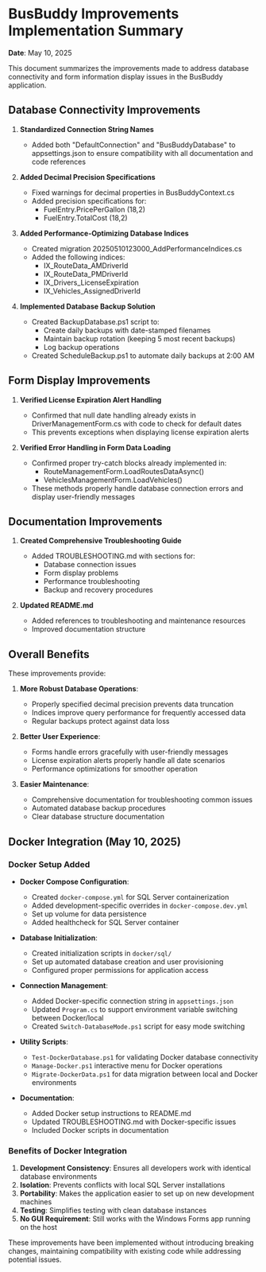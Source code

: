# BusBuddy Improvements Implementation Summary
**Date**: May 10, 2025

This document summarizes the improvements made to address database connectivity and form information display issues in the BusBuddy application.

## Database Connectivity Improvements

1. **Standardized Connection String Names**
   - Added both "DefaultConnection" and "BusBuddyDatabase" to appsettings.json to ensure compatibility with all documentation and code references

2. **Added Decimal Precision Specifications**
   - Fixed warnings for decimal properties in BusBuddyContext.cs
   - Added precision specifications for:
     - FuelEntry.PricePerGallon (18,2)
     - FuelEntry.TotalCost (18,2)

3. **Added Performance-Optimizing Database Indices**
   - Created migration 20250510123000_AddPerformanceIndices.cs
   - Added the following indices:
     - IX_RouteData_AMDriverId
     - IX_RouteData_PMDriverId  
     - IX_Drivers_LicenseExpiration
     - IX_Vehicles_AssignedDriverId

4. **Implemented Database Backup Solution**
   - Created BackupDatabase.ps1 script to:
     - Create daily backups with date-stamped filenames
     - Maintain backup rotation (keeping 5 most recent backups)
     - Log backup operations
   - Created ScheduleBackup.ps1 to automate daily backups at 2:00 AM

## Form Display Improvements

1. **Verified License Expiration Alert Handling**
   - Confirmed that null date handling already exists in DriverManagementForm.cs with code to check for default dates
   - This prevents exceptions when displaying license expiration alerts

2. **Verified Error Handling in Form Data Loading**
   - Confirmed proper try-catch blocks already implemented in:
     - RouteManagementForm.LoadRoutesDataAsync()
     - VehiclesManagementForm.LoadVehicles()
   - These methods properly handle database connection errors and display user-friendly messages

## Documentation Improvements

1. **Created Comprehensive Troubleshooting Guide**
   - Added TROUBLESHOOTING.md with sections for:
     - Database connection issues
     - Form display problems
     - Performance troubleshooting
     - Backup and recovery procedures

2. **Updated README.md**
   - Added references to troubleshooting and maintenance resources
   - Improved documentation structure

## Overall Benefits

These improvements provide:
1. **More Robust Database Operations**:
   - Properly specified decimal precision prevents data truncation
   - Indices improve query performance for frequently accessed data
   - Regular backups protect against data loss

2. **Better User Experience**:
   - Forms handle errors gracefully with user-friendly messages
   - License expiration alerts properly handle all date scenarios
   - Performance optimizations for smoother operation

3. **Easier Maintenance**:
   - Comprehensive documentation for troubleshooting common issues
   - Automated database backup procedures
   - Clear database structure documentation

## Docker Integration (May 10, 2025)

### Docker Setup Added
- **Docker Compose Configuration**:
  - Created `docker-compose.yml` for SQL Server containerization
  - Added development-specific overrides in `docker-compose.dev.yml`
  - Set up volume for data persistence
  - Added healthcheck for SQL Server container

- **Database Initialization**:
  - Created initialization scripts in `docker/sql/`
  - Set up automated database creation and user provisioning
  - Configured proper permissions for application access

- **Connection Management**:
  - Added Docker-specific connection string in `appsettings.json`
  - Updated `Program.cs` to support environment variable switching between Docker/local
  - Created `Switch-DatabaseMode.ps1` script for easy mode switching

- **Utility Scripts**:
  - `Test-DockerDatabase.ps1` for validating Docker database connectivity
  - `Manage-Docker.ps1` interactive menu for Docker operations
  - `Migrate-DockerData.ps1` for data migration between local and Docker environments

- **Documentation**:
  - Added Docker setup instructions to README.md
  - Updated TROUBLESHOOTING.md with Docker-specific issues
  - Included Docker scripts in documentation

### Benefits of Docker Integration
1. **Development Consistency**: Ensures all developers work with identical database environments
2. **Isolation**: Prevents conflicts with local SQL Server installations
3. **Portability**: Makes the application easier to set up on new development machines
4. **Testing**: Simplifies testing with clean database instances
5. **No GUI Requirement**: Still works with the Windows Forms app running on the host

These improvements have been implemented without introducing breaking changes, maintaining compatibility with existing code while addressing potential issues.
